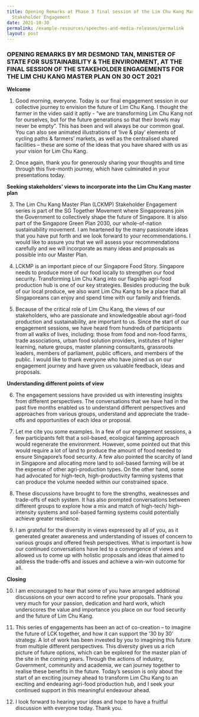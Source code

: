 ```yaml
---
title: Opening Remarks at Phase 3 final session of the Lim Chu Kang Master Plan
  Stakeholder Engagement
date: 2021-10-30
permalink: /example-resources/speeches-and-media-releases/permalink
layout: post
---
```


### OPENING REMARKS BY MR DESMOND TAN, MINISTER OF STATE FOR SUSTAINABILITY & THE ENVIRONMENT, AT THE FINAL SESSION OF THE STAKEHOLDER ENGAGEMENTS FOR THE LIM CHU KANG MASTER PLAN ON 30 OCT 2021

**Welcome**

1. Good morning, everyone. Today is our final engagement session in our collective journey to envision the future of Lim Chu Kang. I thought the farmer in the video said it aptly - “we are transforming Lim Chu Kang not for ourselves, but for the future generations so that their bowls may never be empty”. This has been and will always be our common goal. You can also see animated illustrations of ‘live & play’ elements of cycling paths & farmers’ markets, as well as the centralised shared facilities – these are some of the ideas that you have shared with us as your vision for Lim Chu Kang. 

2. Once again, thank you for generously sharing your thoughts and time through this five-month journey, which have culminated in your presentations today.  


**Seeking stakeholders’ views to incorporate into the Lim Chu Kang master plan**

3. The Lim Chu Kang Master Plan (LCKMP) Stakeholder Engagement series is part of the SG Together Movement where Singaporeans join the Government to collectively shape the future of Singapore. It is also part of the Singapore Green Plan 2030, our whole-of-nation sustainability movement. I am heartened by the many passionate ideas that you have put forth and we look forward to your recommendations. I would like to assure you that we will assess your recommendations carefully and we will incorporate as many ideas and proposals as possible into our Master Plan. 

4. LCKMP is an important piece of our Singapore Food Story. Singapore needs to produce more of our food locally to strengthen our food security. Transforming Lim Chu Kang into our flagship agri-food production hub is one of our key strategies. Besides producing the bulk of our local produce, we also want Lim Chu Kang to be a place that all Singaporeans can enjoy and spend time with our family and friends.

5. Because of the critical role of Lim Chu Kang, the views of our stakeholders, who are passionate and knowledgeable about agri-food production and sustainability, are important to us. Since the start of our engagement sessions, we have heard from hundreds of participants from all walks of lives, including: those from food and non-food farms, trade associations, urban food solution providers, institutes of higher learning, nature groups, master planning consultants, grassroots leaders, members of parliament, public officers, and members of the public. I would like to thank everyone who have joined us on our engagement journey and have given us valuable feedback, ideas and proposals. 


**Understanding different points of view**

6. The engagement sessions have provided us with interesting insights from different perspectives. The conversations that we have had in the past five months enabled us to understand different perspectives and approaches from various groups, understand and appreciate the trade-offs and opportunities of each idea or proposal.

7. Let me cite you some examples. In a few of our engagement sessions, a few participants felt that a soil-based, ecological farming approach would regenerate the environment. However, some pointed out that this would require a lot of land to produce the amount of food needed to ensure Singapore’s food security. A few also pointed the scarcity of land in Singapore and allocating more land to soil-based farming will be at the expense of other agri-production types. On the other hand, some had advocated for high-tech, high-productivity farming systems that can produce the volume needed within our constrained space.

8. These discussions have brought to fore the strengths, weaknesses and trade-offs of each system. It has also prompted conversations between different groups to explore how a mix and match of high-tech/ high-intensity systems and soil-based farming systems could potentially achieve greater resilience. 

9. I am grateful for the diversity in views expressed by all of you, as it generated greater awareness and understanding of issues of concern to various groups and offered fresh perspectives. What is important is how our continued conversations have led to a convergence of views and allowed us to come up with holistic proposals and ideas that aimed to address the trade-offs and issues and achieve a win-win outcome for all. 

**Closing**

10. I am encouraged to hear that some of you have arranged additional discussions on your own accord to refine your proposals. Thank you very much for your passion, dedication and hard work, which underscores the value and importance you place on our food security and the future of Lim Chu Kang. 

11. This series of engagements has been an act of co-creation – to imagine the future of LCK together, and how it can support the ’30 by 30’ strategy. A lot of work has been invested by you to imagining this future from multiple different perspectives. This diversity gives us a rich picture of future options, which can be explored for the master plan of the site in the coming years. Through the actions of industry, Government, community and academia, we can journey together to realise these benefits in the future. Today’s session is only about the start of an exciting journey ahead to transform Lim Chu Kang to an exciting and endearing agri-food production hub, and I seek your continued support in this meaningful endeavour ahead.    

12. I look forward to hearing your ideas and hope to have a fruitful discussion with everyone today. Thank you.